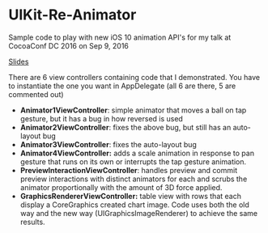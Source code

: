 # UIKit-Re-Animator
Sample code to play with new iOS 10 animation API's for my talk at CocoaConf DC 2016 on Sep 9, 2016

[Slides](https://dl.dropboxusercontent.com/u/1353697/CocoaConf%20DC%202016/UIKit%20Reanimator.pdf)

There are 6 view controllers containing code that I demonstrated. You have to instantiate the one you want in AppDelegate (all 6 are there, 5 are commented out)

* __Animator1ViewController__: simple animator that moves a ball on tap gesture, but it has a bug in how reversed is used
* __Animator2ViewController__: fixes the above bug, but still has an auto-layout bug
* __Animator3ViewController__: fixes the auto-layout bug
* __Animator4ViewController:__ adds a scale animation in response to pan gesture that runs on its own or interrupts the tap gesture animation.
* __PreviewInteractionViewController__: handles preview and commit preview interactions with distinct animators for each and scrubs the animator proportionally with the amount of 3D force applied.
* __GraphicsRendererViewController:__ table view with rows that each display a CoreGraphics created chart image. Code uses both the old way and the new way (UIGraphicsImageRenderer) to achieve the same results.
